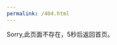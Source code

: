 ```yaml
---
permalink: /404.html
---
```

<html>
<meta http-equiv="refresh" content="5;url=http://www.eailoo.com">

Sorry,此页面不存在，5秒后返回首页。

</html>
